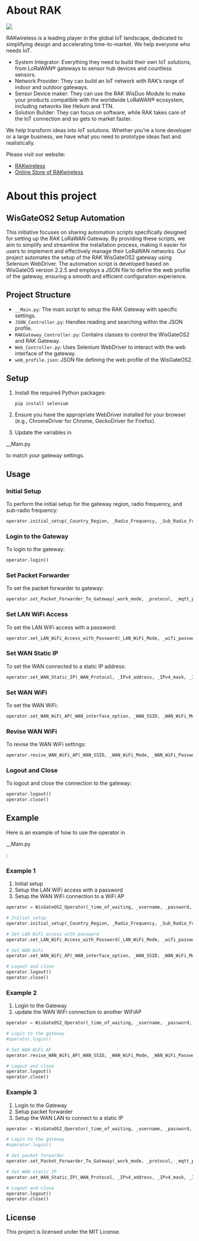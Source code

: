 # About RAK
![](https://res.rakwireless.com/tracked/rak/logo/blue-logo-registered-latest.svg)

RAKwireless is a leading player in the global IoT landscape, dedicated to simplifying design and accelerating time-to-market. 
We help everyone who needs IoT.
- System Integrator: Everything they need to build their own IoT solutions, from LoRaWAN® gateways to sensor hub devices and countless sensors.
- Network Provider: They can build an IoT network with RAK’s range of indoor and outdoor gateways.
- Sensor Device maker: They can use the RAK WisDuo Module to make your products compatible with the worldwide LoRaWAN® ecosystem, including networks like Helium and TTN.
- Solution Builder: They can focus on software, while RAK takes care of the IoT connection and so gets to market faster.

We help transform ideas into IoT solutions.
Whether you’re a lone developer or a large business, we have what you need to prototype ideas fast and realistically.

Please visit our website:
- [RAKwireless](https://www.rakwireless.com/)
- [Online Store of RAKwireless](https://store.rakwireless.com/)

# About this project
## WisGateOS2 Setup Automation
This initiative focuses on sharing automation scripts specifically designed for setting up the RAK LoRaWAN Gateway. By providing these scripts, we aim to simplify and streamline the installation process, making it easier for users to implement and effectively manage their LoRaWAN networks.
Our project automates the setup of the RAK WisGateOS2 gateway using Selenium WebDriver. The automation script is developed based on WisGateOS version 2.2.5 and employs a JSON file to define the web profile of the gateway, ensuring a smooth and efficient configuration experience.

## Project Structure
- `__Main.py`: The main script to setup the RAK Gateway with specific settings.
- `JSON_Controller.py`: Handles reading and searching within the JSON profile.
- `RAKGateway_Controller.py`: Contains classes to control the WisGateOS2 and RAK Gateway.
- `Web_Controller.py`: Uses Selenium WebDriver to interact with the web interface of the gateway.
- `web_profile.json`: JSON file defining the web profile of the WisGateOS2.

## Setup
1. Install the required Python packages:
    ```sh
    pip install selenium
    ```

2. Ensure you have the appropriate WebDriver installed for your browser (e.g., ChromeDriver for Chrome, GeckoDriver for Firefox).

3. Update the variables in 

__Main.py

 to match your gateway settings.

## Usage

### Initial Setup

To perform the initial setup for the gateway region, radio frequency, and sub-radio frequency:
```python
operator.initial_setup(_Country_Region, _Radio_Frequency, _Sub_Radio_Frequency)
```

### Login to the Gateway

To login to the gateway:
```python
operator.login()
```

### Set Packet Forwarder

To set the packet forwarder to gateway:
```python
operator.set_Packet_Forwarder_To_Gateway(_work_mode, _protocol, _mqtt_protocol, _target_ip_address)
```

### Set LAN WiFi Access

To set the LAN WiFi access with a password:
```python
operator.set_LAN_WiFi_Access_with_Password(_LAN_WiFi_Mode, _wifi_password)
```

### Set WAN Static IP

To set the WAN connected to a static IP address:
```python
operator.set_WAN_Static_IP(_WAN_Protocol, _IPv4_address, _IPv4_mask, _IPv4_router, _DNS_server)
```

### Set WAN WiFi

To set the WAN WiFi:
```python
operator.set_WAN_WiFi_AP(_WAN_interface_option, _WAN_SSID, _WAN_WiFi_Mode, _WAN_WiFi_Password)
```

### Revise WAN WiFi

To revise the WAN WiFi settings:
```python
operator.revise_WAN_WiFi_AP(_WAN_SSID, _WAN_WiFi_Mode, _WAN_WiFi_Password)
```

### Logout and Close

To logout and close the connection to the gateway:
```python
operator.logout()
operator.close()
```

## Example

Here is an example of how to use the operator in 

__Main.py

:
### Example 1
1) Initial setup
2) Setup the LAN WiFi access with a password
3) Setup the WAN WiFi connection to a WiFi AP
```python
operator = WisGateOS2_Operator(_time_of_waiting, _username, _password, _browser, _gateway_EUI, _gateway_IP, _profile_path)

# Initial setup
operator.initial_setup(_Country_Region, _Radio_Frequency, _Sub_Radio_Frequency)

# Set LAN WiFi access with password
operator.set_LAN_WiFi_Access_with_Password(_LAN_WiFi_Mode, _wifi_password)

# Set WAN WiFi
operator.set_WAN_WiFi_AP(_WAN_interface_option, _WAN_SSID, _WAN_WiFi_Mode, _WAN_WiFi_Password)

# Logout and close
operator.logout()
operator.close()
```
### Example 2
1) Login to the Gateway
2) update the WAN WiFi connection to another WiFiAP

```python
operator = WisGateOS2_Operator(_time_of_waiting, _username, _password, _browser, _gateway_EUI, _gateway_IP, _profile_path)

# Login to the gateway
#operator.login()

# Set WAN WiFi AP
operator.revise_WAN_WiFi_AP(_WAN_SSID, _WAN_WiFi_Mode, _WAN_WiFi_Password)

# Logout and close
operator.logout()
operator.close()
```
### Example 3
1) Login to the Gateway
2) Setup packet forwarder
3) Setup the WAN LAN to connect to a static IP

```python
operator = WisGateOS2_Operator(_time_of_waiting, _username, _password, _browser, _gateway_EUI, _gateway_IP, _profile_path)

# Login to the gateway
#operator.login()

# Set packet forwarder
operator.set_Packet_Forwarder_To_Gateway(_work_mode, _protocol, _mqtt_protocol, _target_ip_address)

# Set WAN static IP
operator.set_WAN_Static_IP(_WAN_Protocol, _IPv4_address, _IPv4_mask, _IPv4_router, _DNS_server)

# Logout and close
operator.logout()
operator.close()
```

## License

This project is licensed under the MIT License.
```
